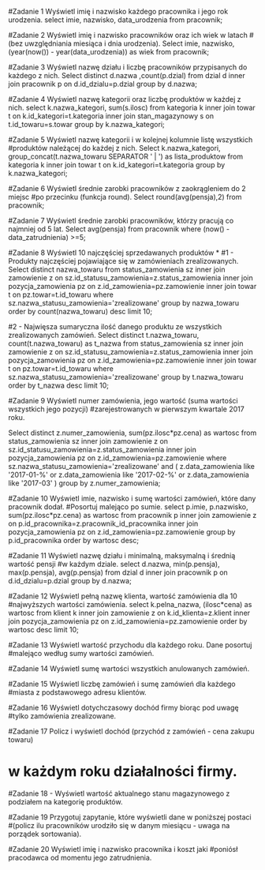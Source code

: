 #Zadanie 1 
Wyświetl imię i nazwisko każdego pracownika i jego rok urodzenia.
select imie, nazwisko, data_urodzenia from pracownik;

#Zadanie 2 
Wyświetl imię i nazwisko pracowników oraz ich wiek w latach 
#(bez uwzględniania miesiąca i dnia urodzenia).
Select imie, nazwisko, (year(now()) - year(data_urodzenia)) as wiek from pracownik;

#Zadanie 3 
 Wyświetl nazwę działu i liczbę pracowników przypisanych do każdego z nich.
Select distinct d.nazwa ,count(p.dzial) from dzial d 
inner join pracownik p on d.id_dzialu=p.dzial
group by d.nazwa;

#Zadanie 4 
 Wyświetl nazwę kategorii oraz liczbę produktów w każdej z nich.
select k.nazwa_kategori, sum(s.ilosc) from kategoria k 
inner join towar t on k.id_kategori=t.kategoria
inner join stan_magazynowy s on t.id_towaru=s.towar
group by k.nazwa_kategori;

#Zadanie 5 
 Wyświetl nazwę kategorii i w kolejnej kolumnie listę wszystkich 
#produktów należącej do każdej z nich.
Select k.nazwa_kategori, group_concat(t.nazwa_towaru SEPARATOR ' | ') as lista_produktow from kategoria k 
inner join towar t on k.id_kategori=t.kategoria
group by k.nazwa_kategori;

#Zadanie 6 
Wyświetl średnie zarobki pracowników z zaokrągleniem do 2 miejsc
#po przecinku (funkcja round).
Select round(avg(pensja),2) from pracownik;

#Zadanie 7
 Wyświetl średnie zarobki pracowników, którzy pracują co najmniej od 5 lat.
Select avg(pensja) from pracownik where (now() - data_zatrudnienia) >=5;

#Zadanie 8 
 Wyświetl 10 najczęściej sprzedawanych produktów *
#1 - Produkty najczęściej pojawiające się w zamówieniach zrealizowanych.
Select distinct nazwa_towaru from status_zamowienia sz
inner join zamowienie z on sz.id_statusu_zamowienia=z.status_zamowienia
inner join pozycja_zamowienia pz on z.id_zamowienia=pz.zamowienie
inner join towar t on pz.towar=t.id_towaru
where sz.nazwa_statusu_zamowienia='zrealizowane'
group by nazwa_towaru
order by count(nazwa_towaru) desc
limit 10;

#2 - Najwięsza sumaryczna ilość danego produktu ze wszystkich zrealizowanych zamówień.
Select distinct t.nazwa_towaru, count(t.nazwa_towaru) as t_nazwa from status_zamowienia sz
inner join zamowienie z on sz.id_statusu_zamowienia=z.status_zamowienia
inner join pozycja_zamowienia pz on z.id_zamowienia=pz.zamowienie
inner join towar t on pz.towar=t.id_towaru
where sz.nazwa_statusu_zamowienia='zrealizowane'
group by t.nazwa_towaru
order by t_nazwa desc
limit 10;


#Zadanie 9
Wyświetl numer zamówienia, jego wartość (suma wartości wszystkich jego pozycji) 
#zarejestrowanych w pierwszym kwartale 2017 roku.

Select distinct z.numer_zamowienia, sum(pz.ilosc*pz.cena) as wartosc from status_zamowienia sz
inner join zamowienie z on sz.id_statusu_zamowienia=z.status_zamowienia
inner join pozycja_zamowienia pz on z.id_zamowienia=pz.zamowienie
where sz.nazwa_statusu_zamowienia='zrealizowane'
and (
z.data_zamowienia like '2017-01-%' 
or z.data_zamowienia like '2017-02-%'
or z.data_zamowienia like '2017-03'
)
group by z.numer_zamowienia;

#Zadanie 10 
 Wyświetl imie, nazwisko i sumę wartości zamówień, które dany pracownik dodał. 
#Posortuj malejąco po sumie.
select p.imie, p.nazwisko, sum(pz.ilosc*pz.cena) as wartosc from pracownik p
inner join zamowienie z on p.id_pracownika=z.pracownik_id_pracownika
inner join pozycja_zamowienia pz on z.id_zamowienia=pz.zamowienie
group by p.id_pracownika
order by wartosc desc;

#Zadanie 11 
Wyświetl nazwę działu i minimalną, maksymalną i średnią wartość pensji 
#w każdym dziale.
select d.nazwa, min(p.pensja), max(p.pensja), avg(p.pensja) from dzial d
inner join pracownik p on d.id_dzialu=p.dzial
group by d.nazwa;

#Zadanie 12 
 Wyświetl pełną nazwę klienta, wartość zamówienia dla 10 
#najwyższych wartości zamówienia.
select k.pelna_nazwa, (ilosc*cena) as wartosc from klient k
inner join zamowienie z on k.id_klienta=z.klient
inner join pozycja_zamowienia pz on z.id_zamowienia=pz.zamowienie
order by wartosc desc
limit 10;

#Zadanie 13 
 Wyświetl wartość przychodu dla każdego roku. Dane posortuj 
#malejąco według sumy wartości zamówień.


#Zadanie 14
 Wyświetl sumę wartości wszystkich anulowanych zamówień.

#Zadanie 15 
 Wyświetl liczbę zamówień i sumę zamówień dla każdego 
#miasta z podstawowego adresu klientów.

#Zadanie 16 
 Wyświetl dotychczasowy dochód firmy biorąc pod uwagę 
#tylko zamówienia zrealizowane.

#Zadanie 17 
Policz i wyświetl dochód (przychód z zamówień - cena zakupu towaru)
# w każdym roku działalności firmy.

#Zadanie 18 - Wyświetl wartość aktualnego stanu magazynowego z podziałem na kategorię produktów.

#Zadanie 19 
 Przygotuj zapytanie, które wyświetli dane w poniższej postaci 
#(policz ilu pracowników urodziło się w danym miesiącu - uwaga na porządek sortowania).

#Zadanie 20 
 Wyświetl imię i nazwisko pracownika i koszt jaki 
#poniósł pracodawca od momentu jego zatrudnienia.
